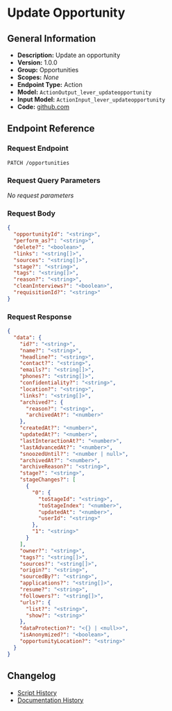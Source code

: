 <!-- BEGIN GENERATED CONTENT -->
# Update Opportunity

## General Information

- **Description:** Update an opportunity
- **Version:** 1.0.0
- **Group:** Opportunities
- **Scopes:** _None_
- **Endpoint Type:** Action
- **Model:** `ActionOutput_lever_updateopportunity`
- **Input Model:** `ActionInput_lever_updateopportunity`
- **Code:** [github.com](https://github.com/NangoHQ/integration-templates/tree/main/integrations/lever/actions/update-opportunity.ts)


## Endpoint Reference

### Request Endpoint

`PATCH /opportunities`

### Request Query Parameters

_No request parameters_

### Request Body

```json
{
  "opportunityId": "<string>",
  "perform_as?": "<string>",
  "delete?": "<boolean>",
  "links": "<string[]>",
  "sources": "<string[]>",
  "stage?": "<string>",
  "tags": "<string[]>",
  "reason?": "<string>",
  "cleanInterviews?": "<boolean>",
  "requisitionId?": "<string>"
}
```

### Request Response

```json
{
  "data": {
    "id?": "<string>",
    "name?": "<string>",
    "headline?": "<string>",
    "contact?": "<string>",
    "emails?": "<string[]>",
    "phones?": "<string[]>",
    "confidentiality?": "<string>",
    "location?": "<string>",
    "links?": "<string[]>",
    "archived?": {
      "reason?": "<string>",
      "archivedAt?": "<number>"
    },
    "createdAt?": "<number>",
    "updatedAt?": "<number>",
    "lastInteractionAt?": "<number>",
    "lastAdvancedAt?": "<number>",
    "snoozedUntil?": "<number | null>",
    "archivedAt?": "<number>",
    "archiveReason?": "<string>",
    "stage?": "<string>",
    "stageChanges?": [
      {
        "0": {
          "toStageId": "<string>",
          "toStageIndex": "<number>",
          "updatedAt": "<number>",
          "userId": "<string>"
        },
        "1": "<string>"
      }
    ],
    "owner?": "<string>",
    "tags?": "<string[]>",
    "sources?": "<string[]>",
    "origin?": "<string>",
    "sourcedBy?": "<string>",
    "applications?": "<string[]>",
    "resume?": "<string>",
    "followers?": "<string[]>",
    "urls?": {
      "list?": "<string>",
      "show?": "<string>"
    },
    "dataProtection?": "<{} | <null>>",
    "isAnonymized?": "<boolean>",
    "opportunityLocation?": "<string>"
  }
}
```

## Changelog

- [Script History](https://github.com/NangoHQ/integration-templates/commits/main/integrations/lever/actions/update-opportunity.ts)
- [Documentation History](https://github.com/NangoHQ/integration-templates/commits/main/integrations/lever/actions/update-opportunity.md)

<!-- END  GENERATED CONTENT -->

